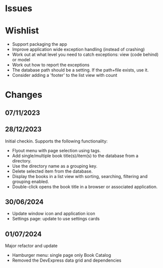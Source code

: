 # Issues

# Wishlist
- Support packaging the app
- Improve application wide exception handling (instead of crashing)
- Work out at what level you need to catch exceptions: view (code behind) or model
- Work out how to report the exceptions
- The database path should be a setting. If the path+file exists, use it.
- Consider adding a 'footer' to the list view with count


# Changes
## 07/11/2023

## 28/12/2023
Initial checkin. Supports the following functionality:
- Flyout menu with page selection using tags.
- Add single/multiple book title(s)/item(s) to the database from a directory.
- Use the directory name as a grouping key.
- Delete selected item from the database.
- Display the books in a list view with sorting, searching, filtering and grouping enabled.
- Double-click opens the book title in a browser or associated application.

## 30/06/2024
- Update window icon and application icon
- Settings page: update to use settings cards

## 01/07/2024
Major refactor and update
- Hamburger menu: single page only Book Catalog
- Removed the DevExpress data grid and dependencies

